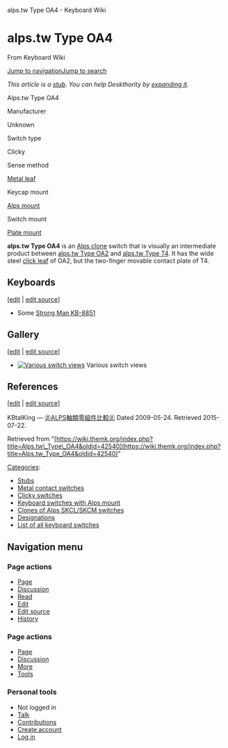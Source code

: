 alps.tw Type OA4 - Keyboard Wiki

alps.tw Type OA4
================

From Keyboard Wiki 

[Jump to navigation](https://wiki.themk.org/index.php/Alps.tw_Type_OA4#column-one)[Jump to search](https://wiki.themk.org/index.php/Alps.tw_Type_OA4#searchInput)

*This article is a [stub](https://wiki.themk.org/index.php/Deskthority:stub "Deskthority:stub"). You can help Deskthority by [expanding it](https://wiki.themk.org/index.php?title=Alps.tw_Type_OA4&action=edit).*

Alps.tw Type OA4

Manufacturer

Unknown

Switch type

Clicky

Sense method

[Metal leaf](https://wiki.themk.org/index.php/Contact_mechanism#Metal_leaf "Contact mechanism")

Keycap mount

[Alps mount](https://wiki.themk.org/index.php/Keycap_mount#Alps_mount "Keycap mount")

Switch mount

[Plate mount](https://wiki.themk.org/index.php/Switch_mount#Plate_mount "Switch mount")

**alps.tw Type OA4** is an [Alps clone](https://wiki.themk.org/index.php/Alps_clone "Alps clone") switch that is visually an intermediate product between [alps.tw Type OA2](https://wiki.themk.org/index.php/Alps.tw_Type_OA2 "Alps.tw Type OA2") and [alps.tw Type T4](https://wiki.themk.org/index.php/Alps.tw_Type_T4 "Alps.tw Type T4"). It has the wide steel [click leaf](https://wiki.themk.org/index.php/Click_leaf "Click leaf") of OA2, but the two-finger movable contact plate of T4.

Keyboards
---------

\[[edit](https://wiki.themk.org/index.php?title=Alps.tw_Type_OA4&veaction=edit&section=1 "Edit section: Keyboards") | [edit source](https://wiki.themk.org/index.php?title=Alps.tw_Type_OA4&action=edit&section=1 "Edit section's source code: Keyboards")\]

*   Some [Strong Man KB-8851](https://wiki.themk.org/index.php?title=Strong_Man_KB-8851&action=edit&redlink=1 "Strong Man KB-8851 (page does not exist)")<ref name="KBtalKing" />

Gallery
-------

\[[edit](https://wiki.themk.org/index.php?title=Alps.tw_Type_OA4&veaction=edit&section=2 "Edit section: Gallery") | [edit source](https://wiki.themk.org/index.php?title=Alps.tw_Type_OA4&action=edit&section=2 "Edit section's source code: Gallery")\]

*   [![Various switch views](https://wiki.themk.org/images/thumb/6/66/Alps.tw_Type_OA4.jpg/500px-Alps.tw_Type_OA4.jpg)](https://wiki.themk.org/index.php/File:Alps.tw_Type_OA4.jpg "Various switch views") Various switch views 

References
----------

\[[edit](https://wiki.themk.org/index.php?title=Alps.tw_Type_OA4&veaction=edit&section=3 "Edit section: References") | [edit source](https://wiki.themk.org/index.php?title=Alps.tw_Type_OA4&action=edit&section=3 "Edit section's source code: References")\]

<references> <ref name="KBtalKing">KBtalKing — [㊣ALPS軸類零組件比較㊣](http://kbtalking.cool3c.com/article/8366) Dated 2009-05-24. Retrieved 2015-07-22.</ref> </references>

Retrieved from "[https://wiki.themk.org/index.php?title=Alps.tw\_Type\_OA4&oldid=42540](https://wiki.themk.org/index.php?title=Alps.tw_Type_OA4&oldid=42540)"

[Categories](https://wiki.themk.org/index.php/Special:Categories "Special:Categories"):

*   [Stubs](https://wiki.themk.org/index.php/Category:Stubs "Category:Stubs")
*   [Metal contact switches](https://wiki.themk.org/index.php/Category:Metal_contact_switches "Category:Metal contact switches")
*   [Clicky switches](https://wiki.themk.org/index.php/Category:Clicky_switches "Category:Clicky switches")
*   [Keyboard switches with Alps mount](https://wiki.themk.org/index.php/Category:Keyboard_switches_with_Alps_mount "Category:Keyboard switches with Alps mount")
*   [Clones of Alps SKCL/SKCM switches](https://wiki.themk.org/index.php/Category:Clones_of_Alps_SKCL/SKCM_switches "Category:Clones of Alps SKCL/SKCM switches")
*   [Designations](https://wiki.themk.org/index.php/Category:Designations "Category:Designations")
*   [List of all keyboard switches](https://wiki.themk.org/index.php/Category:List_of_all_keyboard_switches "Category:List of all keyboard switches")

Navigation menu
---------------

### Page actions

*   [Page](https://wiki.themk.org/index.php/Alps.tw_Type_OA4 "View the content page [c]")
*   [Discussion](https://wiki.themk.org/index.php?title=Talk:Alps.tw_Type_OA4&action=edit&redlink=1 "Discussion about the content page (page does not exist) [t]")
*   [Read](https://wiki.themk.org/index.php/Alps.tw_Type_OA4)
*   [Edit](https://wiki.themk.org/index.php?title=Alps.tw_Type_OA4&veaction=edit "Edit this page [v]")
*   [Edit source](https://wiki.themk.org/index.php?title=Alps.tw_Type_OA4&action=edit "Edit the source code of this page [e]")
*   [History](https://wiki.themk.org/index.php?title=Alps.tw_Type_OA4&action=history "Past revisions of this page [h]")

### Page actions

*   [Page](https://wiki.themk.org/index.php/Alps.tw_Type_OA4 "Page")
*   [Discussion](https://wiki.themk.org/index.php?title=Talk:Alps.tw_Type_OA4&action=edit&redlink=1 " (page does not exist)")
*   [More](https://wiki.themk.org/index.php/Alps.tw_Type_OA4#p-cactions)
*   [Tools](https://wiki.themk.org/index.php/Alps.tw_Type_OA4#p-tb "Tools")

### Personal tools

*   Not logged in
*   [Talk](https://wiki.themk.org/index.php/Special:MyTalk "Discussion about edits from this IP address [n]")
*   [Contributions](https://wiki.themk.org/index.php/Special:MyContributions "A list of edits made from this IP address [y]")
*   [Create account](https://wiki.themk.org/index.php?title=Special:CreateAccount&returnto=Alps.tw+Type+OA4 "You are encouraged to create an account and log in; however, it is not mandatory")
*   [Log in](https://wiki.themk.org/index.php?title=Special:UserLogin&returnto=Alps.tw+Type+OA4 "You are encouraged to log in; however, it is not mandatory [o]")

[](https://wiki.themk.org/index.php/Main_Page) [](https://wiki.themk.org/index.php/Alps.tw_Type_OA4#sidebar "Jump to navigation")[](https://wiki.themk.org/index.php/Alps.tw_Type_OA4#p-personal "user tools")[](https://wiki.themk.org/index.php/Alps.tw_Type_OA4#globalWrapper "back to top")